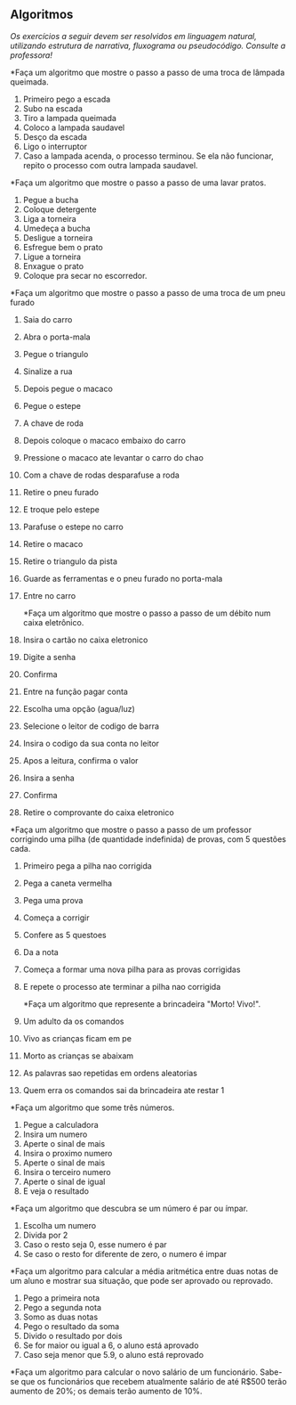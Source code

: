 ## Algoritmos

_Os exercícios a seguir devem ser resolvidos em linguagem natural, utilizando estrutura de narrativa, fluxograma ou pseudocódigo. Consulte a professora!_

*Faça um algoritmo que mostre o passo a passo de uma troca de lâmpada queimada.

1. Primeiro pego a escada
2. Subo na escada
3. Tiro a lampada queimada
4. Coloco a lampada saudavel
5. Desço da escada
6. Ligo o interruptor
7. Caso a lampada acenda, o processo terminou. Se ela não funcionar, repito o processo com outra lampada saudavel.

*Faça um algoritmo que mostre o passo a passo de uma lavar pratos.

1. Pegue a bucha
2. Coloque detergente
3. Liga a torneira
4. Umedeça a bucha
5. Desligue a torneira
6. Esfregue bem o prato
7. Ligue a torneira
8. Enxague o prato
9. Coloque pra secar no escorredor. 

*Faça um algoritmo que mostre o passo a passo de uma troca de um pneu furado

1. Saia do carro

2. Abra o porta-mala

3. Pegue o triangulo

4. Sinalize a rua

5. Depois pegue o macaco

6. Pegue o estepe 

7. A chave de roda

8. Depois coloque o macaco embaixo do carro

9. Pressione o macaco ate levantar o carro do chao

10. Com a chave de rodas desparafuse a roda

11. Retire o pneu furado 

12. E troque pelo estepe

13. Parafuse o estepe no carro

14. Retire o macaco 

15. Retire o triangulo da pista 

16. Guarde as ferramentas e o pneu furado no porta-mala

17. Entre no carro

    

    *Faça um algoritmo que mostre o passo a passo de um débito num caixa eletrônico.

  1. Insira o cartão no caixa eletronico
  2. Digite a senha
  3. Confirma
  4. Entre na função pagar conta
  5. Escolha uma opção (agua/luz)
  6. Selecione o leitor de codigo de barra
  7. Insira o codigo da sua conta no leitor
  8. Apos a leitura, confirma o valor
  9. Insira a senha
  10. Confirma
  11. Retire o comprovante do caixa eletronico

*Faça um algoritmo que mostre o passo a passo de um professor corrigindo uma pilha (de quantidade indefinida) de provas, com 5 questões cada.

1. Primeiro pega a pilha nao corrigida

2. Pega a caneta vermelha

3. Pega uma prova 

4. Começa a corrigir

5. Confere as 5 questoes

6. Da a nota

7. Começa a formar uma nova pilha para as provas corrigidas

8. E repete o processo ate terminar a pilha nao corrigida

   

   *Faça um algoritmo que represente a brincadeira "Morto! Vivo!".

1. Um adulto da os comandos
2. Vivo as crianças ficam em pe
3. Morto as crianças se abaixam
4. As palavras sao repetidas em ordens aleatorias
5. Quem erra os comandos sai da brincadeira ate restar 1

*Faça um algoritmo que some três números.

1. Pegue a calculadora
2. Insira um numero
3. Aperte o sinal de mais
4. Insira o proximo numero
5. Aperte o sinal de mais
6. Insira o terceiro numero
7. Aperte o sinal de igual
8. E veja o resultado

*Faça um algoritmo que descubra se um número é par ou ímpar.

1. Escolha um numero 
2. Divida por 2
3. Caso o resto seja 0, esse numero é par
4. Se caso o resto for diferente de zero, o numero é impar

*Faça um algoritmo para calcular a média aritmética entre duas notas de um aluno e mostrar sua situação, que pode ser aprovado ou reprovado.

1. Pego a primeira nota
2. Pego a segunda nota
3. Somo as duas notas
4. Pego o resultado da soma
5. Divido o resultado por dois
6. Se for maior ou igual a 6, o aluno está aprovado
7. Caso seja menor que 5.9, o aluno está reprovado



*Faça um algoritmo para calcular o novo salário de um funcionário. Sabe-se que os funcionários que recebem atualmente salário de até R$500 terão aumento de 20%; os demais terão aumento de 10%.